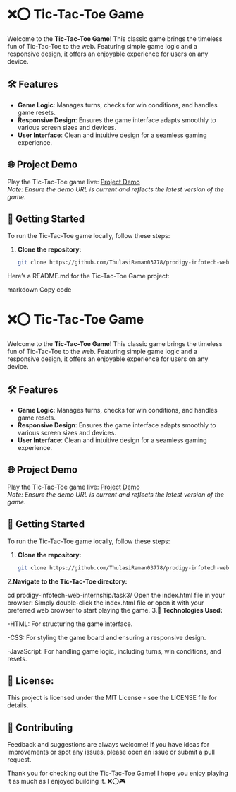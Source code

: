 # ❌⭕ Tic-Tac-Toe Game

Welcome to the **Tic-Tac-Toe Game**! This classic game brings the timeless fun of Tic-Tac-Toe to the web. Featuring simple game logic and a responsive design, it offers an enjoyable experience for users on any device.

## 🛠️ Features

- **Game Logic**: Manages turns, checks for win conditions, and handles game resets.
- **Responsive Design**: Ensures the game interface adapts smoothly to various screen sizes and devices.
- **User Interface**: Clean and intuitive design for a seamless gaming experience.

## 🌐 Project Demo

Play the Tic-Tac-Toe game live: [Project Demo](https://your-live-demo-url.com)  
*Note: Ensure the demo URL is current and reflects the latest version of the game.*

## 🚀 Getting Started

To run the Tic-Tac-Toe game locally, follow these steps:

1. **Clone the repository:**
   ```bash
   git clone https://github.com/ThulasiRaman03778/prodigy-infotech-web-internship.git

Here’s a README.md for the Tic-Tac-Toe Game project:

markdown
Copy code
# ❌⭕ Tic-Tac-Toe Game

Welcome to the **Tic-Tac-Toe Game**! This classic game brings the timeless fun of Tic-Tac-Toe to the web. Featuring simple game logic and a responsive design, it offers an enjoyable experience for users on any device.

## 🛠️ Features

- **Game Logic**: Manages turns, checks for win conditions, and handles game resets.
- **Responsive Design**: Ensures the game interface adapts smoothly to various screen sizes and devices.
- **User Interface**: Clean and intuitive design for a seamless gaming experience.

## 🌐 Project Demo

Play the Tic-Tac-Toe game live: [Project Demo](https://your-live-demo-url.com)  
*Note: Ensure the demo URL is current and reflects the latest version of the game.*

## 🚀 Getting Started

To run the Tic-Tac-Toe game locally, follow these steps:

1. **Clone the repository:**
   ```bash
   git clone https://github.com/ThulasiRaman03778/prodigy-infotech-web-internship.git
   
2.**Navigate to the Tic-Tac-Toe directory:**

cd prodigy-infotech-web-internship/task3/
Open the index.html file in your browser:
Simply double-click the index.html file or open it with your preferred web browser to start playing the game.
3.**🔧 Technologies Used:**

-HTML: For structuring the game interface.

-CSS: For styling the game board and ensuring a responsive design.

-JavaScript: For handling game logic, including turns, win conditions, and resets.

## 📄 License:

This project is licensed under the MIT License - see the LICENSE file for details.

## 📝 Contributing

Feedback and suggestions are always welcome! If you have ideas for improvements or spot any issues, please open an issue or submit a pull request.

Thank you for checking out the Tic-Tac-Toe Game! I hope you enjoy playing it as much as I enjoyed building it. ❌⭕🎮
